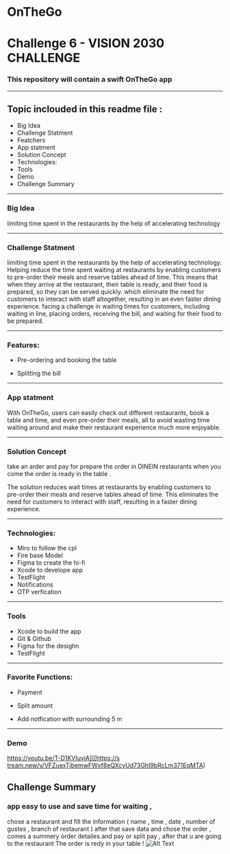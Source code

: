# OnTheGo
# Challenge 6 - VISION 2030 CHALLENGE 

###  **This repository will contain a swift OnTheGo app**

<hr>

## Topic inclouded in this readme file :


* Big Idea 
* Challenge Statment
* Featchers 
* App statment
* Solution Concept 
* Technologies:
* Tools 
* Demo 
* Challenge Summary 

<hr>

### Big Idea 
 limiting time spent in the restaurants by the help of accelerating technology

<hr>

### Challenge Statment 
limiting time spent in the restaurants by the help of accelerating technology.
Helping reduce the time spent waiting at restaurants by enabling customers to pre-order their meals and reserve tables ahead of time. This means that when they arrive at the restaurant, their table is ready, and their food is prepared, so they can be served quickly. 
which eliminate the need for customers to interact with staff altogether, resulting in an even faster dining experience. 
facing a challenge in waiting times for customers, including waiting in line, placing orders, receiving the bill, and waiting for their food to be prepared.
<hr>


### Features:

* Pre-ordering and booking the table

* Splitting the bill

<hr>

### App statment
With OnTheGo, users can easily check out different restaurants, book a table and time, and even pre-order their meals, all to avoid wasting time waiting around and make their restaurant experience much more enjoyable.

<hr>

### Solution Concept 
take an arder and pay for prepare the order in DINEIN restaurants when you come the order is ready in the table .

The solution reduces wait times at restaurants by enabling customers to pre-order their meals and reserve tables ahead of time. 
This eliminates the need for customers to interact with staff, resulting in a faster dining experience.

<hr>

### Technologies:


* Miro to follow the cpl
* Fire base Model 
* Figma to create the hi-fi
* Xcode to develope app
* TestFlight 
* Notifications 
* OTP verfication

<hr>

### Tools 
* Xcode to build the app
* Git & Github
* Figma for the desighn
* TestFlight

<hr>

### Favorite Functions:
* Payment
* Split amount
 
* Add notfication with surrounding 5 m 

<hr>

### Demo 
[https://youtu.be/T-D1KVIuvjA]([https://s tream.new/v/VFZuexTjbemwFWxf8eQXcyUd73GhI9bRcLm371EqMTA](https://stream.new/v/b6IDoQt2h00AhHnmJx3Q2jcscCAxD7U00V6LvW501GHTvs))

## Challenge Summary 
### app easy to use and save time for waiting , 
chose a restaurant and fill the information ( name , time , date , number of gustes , branch of restaurant ) after that save data and chose the order , comes a summery order detailes and pay or split pay , after that u are going to the restaurant The order is redy in your table !
![Alt Text]([https://ibb.co/1zQ7Mkh](https://a.top4top.io/p_2718vc0bw1.png))
